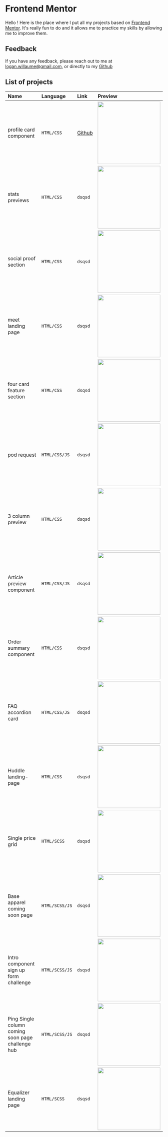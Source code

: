 # Frontend Mentor

Hello ! Here is the place where I put all my projects based on [Frontend Mentor](https://www.frontendmentor.io). It's really fun to do and it allows me to practice my skills by allowing me to improve them.
## Feedback

If you have any feedback, please reach out to me at logan.willaume@gmail.com, or directly to my [Github](https://github.com/LoganWillaumez)


## List of projects


| Name | Language     | Link      |Preview      |
| :-------- | :------- |  :---------|:--------     |
| profile card component  | `HTML/CSS` |[Github](https://github.com/LoganWillaumez/Frontend-Mentor/tree/profile-card-component) |<img src="https://user-images.githubusercontent.com/60406970/141121301-ff10e8c9-1efe-4bee-93a5-29f13391157b.png" width="200" height="auto">      |
| stats previews  | `HTML/CSS` |`dsqsd` |<img src="https://user-images.githubusercontent.com/60406970/133193402-04d4796e-1304-4341-b987-0afe67f278aa.png" width="200" height="auto">      |
| social proof section | `HTML/CSS` |`dsqsd` |<img src="https://user-images.githubusercontent.com/60406970/133469543-54350c23-1616-42b1-bd27-b58208731d92.png" width="200" height="auto">      |
| meet landing page  | `HTML/CSS` |`dsqsd` |<img src="https://user-images.githubusercontent.com/60406970/132395094-5c06d543-76ff-4532-83ee-5896f482e470.png" width="200" height="auto">     |
| four card feature section | `HTML/CSS` |`dsqsd` | <img src="https://user-images.githubusercontent.com/60406970/132396458-844cc51b-6f8a-41b0-9ab6-429696df2895.png" width="200" height="auto">    |
| pod request | `HTML/CSS/JS` |`dsqsd` |<img src="https://user-images.githubusercontent.com/60406970/132391806-8ed0932d-b503-4c05-8a66-48b505002461.png" width="200" height="auto">     |
| 3 column preview  | `HTML/CSS` |`dsqsd` |<img src="https://user-images.githubusercontent.com/60406970/133441756-03e79550-4db1-4bfe-894b-2f8447b615b8.png" width="200" height="auto">      |
| Article preview component  | `HTML/CSS/JS` |`dsqsd` |<img src="https://user-images.githubusercontent.com/60406970/137310060-e9e1adf9-4471-47dd-861b-2a95c151570f.png" width="200" height="auto">      |
| Order summary component | `HTML/CSS` |`dsqsd` |<img src="https://user-images.githubusercontent.com/60406970/137460189-8629472b-bc9d-4394-8783-6deafac759e9.png" width="200" height="auto">     |
| FAQ accordion card | `HTML/CSS/JS` |`dsqsd` |<img src="https://user-images.githubusercontent.com/60406970/138337138-15b02280-8243-4cba-8ca7-33e97d8aec73.png" width="200" height="auto">     |
| Huddle landing-page | `HTML/CSS` |`dsqsd` |<img src="https://user-images.githubusercontent.com/60406970/138547245-1babd62d-8623-472c-aace-bdfe7fa07b14.png" width="200" height="auto">     |
| Single price grid | `HTML/SCSS` |`dsqsd` |<img src="https://user-images.githubusercontent.com/60406970/138743644-38bca58a-2c89-4966-b69a-cb32945b1382.png" width="200" height="auto">     |
| Base apparel coming soon page | `HTML/SCSS/JS` |`dsqsd` |<img src="https://user-images.githubusercontent.com/60406970/140356389-704bcbd8-cf9c-44e5-a5a6-3512d0c4a635.png" width="200" height="auto">     |
| Intro component sign up form challenge  | `HTML/SCSS/JS` |`dsqsd` |<img src="https://user-images.githubusercontent.com/60406970/140610466-f3ca7113-db1f-42f4-a9d6-a0faeb29c568.png" width="200" height="auto">     |
| Ping Single column coming soon page challenge hub | `HTML/SCSS/JS` |`dsqsd` |<img src="https://user-images.githubusercontent.com/60406970/140610466-f3ca7113-db1f-42f4-a9d6-a0faeb29c568.png" width="200" height="auto">     |
| Equalizer landing page | `HTML/SCSS` |`dsqsd` |<img src="https://user-images.githubusercontent.com/60406970/140931415-f557eb5b-14c4-4862-a3c5-cf5af4171a9c.png" width="200" height="auto">      |


